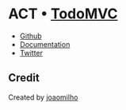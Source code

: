 # ACT • [TodoMVC](http://todomvc.com)

- [Github](https://github.com/act-framework/act)
- [Documentation](act-framework.github.io/act)
- [Twitter](http://twitter.com/act_js)

## Credit

Created by [joaomilho](http://github.com/joaomilho)
